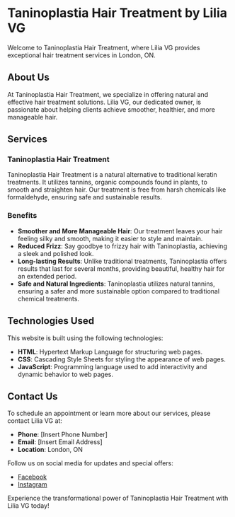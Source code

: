 # Taninoplastia Hair Treatment by Lilia VG

Welcome to Taninoplastia Hair Treatment, where Lilia VG provides exceptional hair treatment services in London, ON.

## About Us

At Taninoplastia Hair Treatment, we specialize in offering natural and effective hair treatment solutions. Lilia VG, our dedicated owner, is passionate about helping clients achieve smoother, healthier, and more manageable hair.

## Services

### Taninoplastia Hair Treatment

Taninoplastia Hair Treatment is a natural alternative to traditional keratin treatments. It utilizes tannins, organic compounds found in plants, to smooth and straighten hair. Our treatment is free from harsh chemicals like formaldehyde, ensuring safe and sustainable results.

### Benefits

- **Smoother and More Manageable Hair**: Our treatment leaves your hair feeling silky and smooth, making it easier to style and maintain.
- **Reduced Frizz**: Say goodbye to frizzy hair with Taninoplastia, achieving a sleek and polished look.
- **Long-lasting Results**: Unlike traditional treatments, Taninoplastia offers results that last for several months, providing beautiful, healthy hair for an extended period.
- **Safe and Natural Ingredients**: Taninoplastia utilizes natural tannins, ensuring a safer and more sustainable option compared to traditional chemical treatments.

## Technologies Used

This website is built using the following technologies:

- **HTML**: Hypertext Markup Language for structuring web pages.
- **CSS**: Cascading Style Sheets for styling the appearance of web pages.
- **JavaScript**: Programming language used to add interactivity and dynamic behavior to web pages.

## Contact Us

To schedule an appointment or learn more about our services, please contact Lilia VG at:

- **Phone**: [Insert Phone Number]
- **Email**: [Insert Email Address]
- **Location**: London, ON

Follow us on social media for updates and special offers:

- [Facebook](#)
- [Instagram](#)

Experience the transformational power of Taninoplastia Hair Treatment with Lilia VG today!
